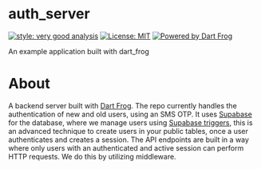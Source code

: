 # auth_server

[![style: very good analysis][very_good_analysis_badge]][very_good_analysis_link]
[![License: MIT][license_badge]][license_link]
[![Powered by Dart Frog](https://img.shields.io/endpoint?url=https://tinyurl.com/dartfrog-badge)](https://dartfrog.vgv.dev)

An example application built with dart_frog

[license_badge]: https://img.shields.io/badge/license-MIT-blue.svg
[license_link]: https://opensource.org/licenses/MIT
[very_good_analysis_badge]: https://img.shields.io/badge/style-very_good_analysis-B22C89.svg
[very_good_analysis_link]: https://pub.dev/packages/very_good_analysis

# About
A backend server built with [Dart Frog](https://dartfrog.vgv.dev/).
The repo currently handles the authentication of new and old users, using an SMS OTP. It uses [Supabase](https://supabase.com/) for the database, where we manage users using [Supabase triggers](https://supabase.com/docs/guides/auth/managing-user-data#advanced-techniques), this is an advanced technique to create users in your public tables, once a user authenticates and creates a session.
The API endpoints are built in a way where only users with an authenticated and active session can perform HTTP requests. We do this by utilizing middleware.
